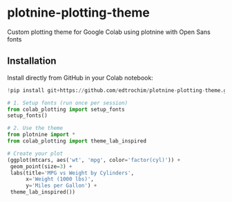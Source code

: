 # plotnine-plotting-theme
Custom plotting theme for Google Colab using plotnine with Open Sans fonts

## Installation

Install directly from GitHub in your Colab notebook:
```python
!pip install git+https://github.com/edtrochim/plotnine-plotting-theme.git

# 1. Setup fonts (run once per session)
from colab_plotting import setup_fonts
setup_fonts()

# 2. Use the theme
from plotnine import *
from colab_plotting import theme_lab_inspired

# Create your plot
(ggplot(mtcars, aes('wt', 'mpg', color='factor(cyl)')) +
 geom_point(size=3) +
 labs(title='MPG vs Weight by Cylinders',
      x='Weight (1000 lbs)',
      y='Miles per Gallon') +
 theme_lab_inspired())
